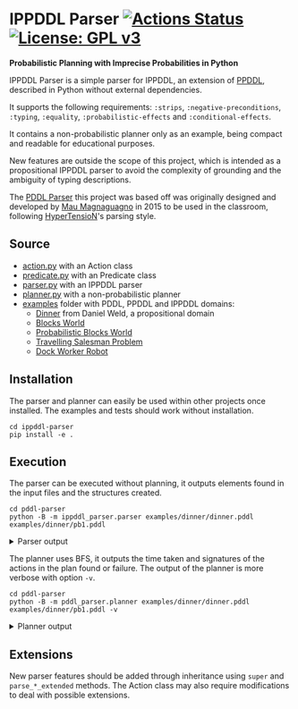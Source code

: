 # IPPDDL Parser [![Actions Status](https://github.com/AndreMoukarzel/ippddl-parser/workflows/build/badge.svg)](https://github.com/AndreMoukarzel/ippddl-parser/actions) [![License: GPL v3](https://img.shields.io/badge/License-GPLv3-blue.svg)](https://www.gnu.org/licenses/gpl-3.0)
**Probabilistic Planning with Imprecise Probabilities in Python**

IPPDDL Parser is a simple parser for IPPDDL, an extension of [PPDDL](https://en.wikipedia.org/wiki/Planning_Domain_Definition_Language#PPDDL), described in Python without external dependencies.

It supports the following requirements: ``:strips``, ``:negative-preconditions``, ``:typing``, ``:equality``, ``:probabilistic-effects`` and ``:conditional-effects``.

It contains a non-probabilistic planner only as an example, being compact and readable for educational purposes.

New features are outside the scope of this project, which is intended as a propositional IPPDDL parser to avoid the complexity of grounding and the ambiguity of typing descriptions.

The [PDDL Parser](https://github.com/pucrs-automated-planning/pddl-parser) this project was based off was originally designed and developed by [Mau Magnaguagno](https://github.com/Maumagnaguagno) in 2015 to be used in the classroom, following [HyperTensioN](https://github.com/Maumagnaguagno/HyperTensioN)'s parsing style.

## Source
- [action.py](ippddl_parser/action.py) with an Action class
- [predicate.py](ippddl_parser/predicate.py) with an Predicate class
- [parser.py](ippddl_parser/parser.py) with an IPPDDL parser
- [planner.py](ippddl_parser/planner.py) with a non-probabilistic planner
- [examples](examples/) folder with PDDL, PPDDL and IPPDDL domains:
  - [Dinner](examples/dinner) from Daniel Weld, a propositional domain
  - [Blocks World](examples/blocksworld)
  - [Probabilistic Blocks World](examples/probabilistic_blocksworld)
  - [Travelling Salesman Problem](examples/tsp)
  - [Dock Worker Robot](examples/dwr)

## Installation
The parser and planner can easily be used within other projects once installed.
The examples and tests should work without installation.

```Shell
cd ippddl-parser
pip install -e .
```

## Execution
The parser can be executed without planning, it outputs elements found in the input files and the structures created.

```Shell
cd pddl-parser
python -B -m ippddl_parser.parser examples/dinner/dinner.pddl examples/dinner/pb1.pddl
```

<details><summary>Parser output</summary>

```Shell
----------------------------
['define',
 ['domain', 'dinner'],
 [':requirements', ':strips'],
 [':predicates', ['clean'], ['dinner'], ['quiet'], ['present'], ['garbage']],
 [':action', 'cook', ':precondition', ['clean'], ':effect', ['dinner']],     
 [':action', 'wrap', ':precondition', ['quiet'], ':effect', ['present']],    
 [':action',
  'carry',
  ':precondition',
  ['garbage'],
  ':effect',
  ['and', ['not', ['garbage']], ['not', ['clean']]]],
 [':action',
  'dolly',
  ':precondition',
  ['garbage'],
  ':effect',
  ['and', ['not', ['garbage']], ['not', ['quiet']]]]]
----------------------------
['define',
 ['problem', 'pb1'],
 [':domain', 'dinner'],
 [':init', ['garbage'], ['clean'], ['quiet']],
 [':goal', ['and', ['dinner'], ['present'], ['not', ['garbage']]]]]
----------------------------
Domain name: dinner
action: cook
  parameters: []
  positive_preconditions: [['clean']]
  negative_preconditions: []
  effects:
        1
          positive effects: [['dinner']]
          negative effects: []

action: wrap
  parameters: []
  positive_preconditions: [['quiet']]
  negative_preconditions: []
  effects:
        1
          positive effects: [['present']]
          negative effects: []

action: carry
  parameters: []
  positive_preconditions: [['garbage']]
  negative_preconditions: []
  effects:
        1
          positive effects: []
          negative effects: [['clean'], ['garbage']]

action: dolly
  parameters: []
  positive_preconditions: [['garbage']]
  negative_preconditions: []
  effects:
        1
          positive effects: []
          negative effects: [['quiet'], ['garbage']]

----------------------------
Problem name: pb1
Objects: {}
State: [['clean'], ['quiet'], ['garbage']]
Positive goals: [['present'], ['dinner']]
Negative goals: [['garbage']]
```
</details>

The planner uses BFS, it outputs the time taken and signatures of the actions in the plan found or failure.
The output of the planner is more verbose with option ``-v``.

```Shell
cd pddl-parser
python -B -m pddl_parser.planner examples/dinner/dinner.pddl examples/dinner/pb1.pddl -v
```

<details><summary>Planner output</summary>

```Shell
Time: 0.00200009346008s
plan:
action: cook
  parameters: []
  positive_preconditions: [['clean']]
  negative_preconditions: []
  add_effects: [['dinner']]
  del_effects: []

action: wrap
  parameters: []
  positive_preconditions: [['quiet']]
  negative_preconditions: []
  add_effects: [['present']]
  del_effects: []

action: carry
  parameters: []
  positive_preconditions: [['garbage']]
  negative_preconditions: []
  add_effects: []
  del_effects: [['garbage'], ['clean']]
```
</details>

## Extensions
New parser features should be added through inheritance using ``super`` and ``parse_*_extended`` methods.
The Action class may also require modifications to deal with possible extensions.